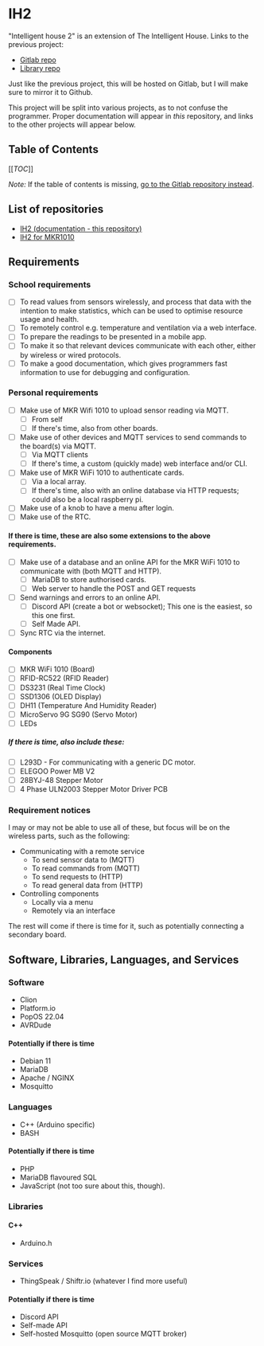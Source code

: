# IH2

"Intelligent house 2" is an extension of The Intelligent House. Links to the previous project:

 - [Gitlab repo](https://gitlab.com/InuitViking/the-intelligent-house)
 - [Library repo](https://gitlab.com/InuitViking/libtih)

Just like the previous project, this will be hosted on Gitlab, but I will make sure to mirror it to Github.

This project will be split into various projects, as to not confuse the programmer.
Proper documentation will appear in *this* repository, and links to the other projects will appear below.

## Table of Contents
[[_TOC_]]

*Note:* If the table of contents is missing, [go to the Gitlab repository instead](https://gitlab.com/InuitViking/ih2).

## List of repositories

- [IH2 (documentation - this repository)](https://gitlab.com/InuitViking/ih2)
- [IH2 for MKR1010](https://gitlab.com/InuitViking/ih2_mkr1010)

## Requirements

### School requirements
 - [ ] To read values from sensors wirelessly, and process that data with the intention to make statistics, which can be used to optimise resource usage and health.
 - [ ] To remotely control e.g. temperature and ventilation via a web interface.
 - [ ] To prepare the readings to be presented in a mobile app.
 - [ ] To make it so that relevant devices communicate with each other, either by wireless or wired protocols.
 - [ ] To make a good documentation, which gives programmers fast information to use for debugging and configuration.

### Personal requirements
 - [ ] Make use of MKR Wifi 1010 to upload sensor reading via MQTT.
    - [ ] From self
    - [ ] If there's time, also from other boards.
 - [ ] Make use of other devices and MQTT services to send commands to the board(s) via MQTT.
    - [ ] Via MQTT clients
    - [ ] If there's time, a custom (quickly made) web interface and/or CLI.
 - [ ] Make use of MKR WiFi 1010 to authenticate cards.
    - [ ] Via a local array.
    - [ ] If there's time, also with an online database via HTTP requests; could also be a local raspberry pi.
 - [ ] Make use of a knob to have a menu after login.
 - [ ] Make use of the RTC.

#### If there is time, these are also some extensions to the above requirements.
 - [ ] Make use of a database and an online API for the MKR WiFi 1010 to communicate with (both MQTT and HTTP).
    - [ ] MariaDB to store authorised cards.
    - [ ] Web server to handle the POST and GET requests
 - [ ] Send warnings and errors to an online API.
    - [ ] Discord API (create a bot or websocket); This one is the easiest, so this one first.
    - [ ] Self Made API.
 - [ ] Sync RTC via the internet.

#### Components
 - [ ] MKR WiFi 1010 (Board)
 - [ ] RFID-RC522 (RFID Reader)
 - [ ] DS3231 (Real Time Clock)
 - [ ] SSD1306 (OLED Display)
 - [ ] DH11 (Temperature And Humidity Reader)
 - [ ] MicroServo 9G SG90 (Servo Motor)
 - [ ] LEDs

##### If there is time, also include these:
 - [ ] L293D - For communicating with a generic DC motor.
 - [ ] ELEGOO Power MB V2
 - [ ] 28BYJ-48 Stepper Motor
 - [ ] 4 Phase ULN2003 Stepper Motor Driver PCB

### Requirement notices
I may or may not be able to use all of these, but focus will be on the wireless parts, such as the following:
- Communicating with a remote service
    - To send sensor data to (MQTT)
    - To read commands from (MQTT)
    - To send requests to (HTTP)
    - To read general data from (HTTP)
- Controlling components
    - Locally via a menu
    - Remotely via an interface

The rest will come if there is time for it, such as potentially connecting a secondary board.

## Software, Libraries, Languages, and Services
### Software
 - Clion
 - Platform.io
 - PopOS 22.04
 - AVRDude

#### Potentially if there is time
 - Debian 11
 - MariaDB
 - Apache / NGINX
 - Mosquitto

### Languages
 - C++ (Arduino specific)
 - BASH

#### Potentially if there is time
 - PHP
 - MariaDB flavoured SQL
 - JavaScript (not too sure about this, though).

### Libraries
#### C++
 - Arduino.h

### Services
 - ThingSpeak / Shiftr.io (whatever I find more useful)

#### Potentially if there is time
 - Discord API
 - Self-made API
 - Self-hosted Mosquitto (open source MQTT broker)
